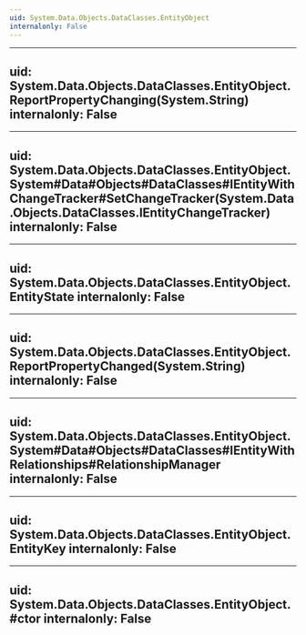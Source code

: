 ```yaml
---
uid: System.Data.Objects.DataClasses.EntityObject
internalonly: False
---
```


---
uid: System.Data.Objects.DataClasses.EntityObject.ReportPropertyChanging(System.String)
internalonly: False
---

---
uid: System.Data.Objects.DataClasses.EntityObject.System#Data#Objects#DataClasses#IEntityWithChangeTracker#SetChangeTracker(System.Data.Objects.DataClasses.IEntityChangeTracker)
internalonly: False
---

---
uid: System.Data.Objects.DataClasses.EntityObject.EntityState
internalonly: False
---

---
uid: System.Data.Objects.DataClasses.EntityObject.ReportPropertyChanged(System.String)
internalonly: False
---

---
uid: System.Data.Objects.DataClasses.EntityObject.System#Data#Objects#DataClasses#IEntityWithRelationships#RelationshipManager
internalonly: False
---

---
uid: System.Data.Objects.DataClasses.EntityObject.EntityKey
internalonly: False
---

---
uid: System.Data.Objects.DataClasses.EntityObject.#ctor
internalonly: False
---
